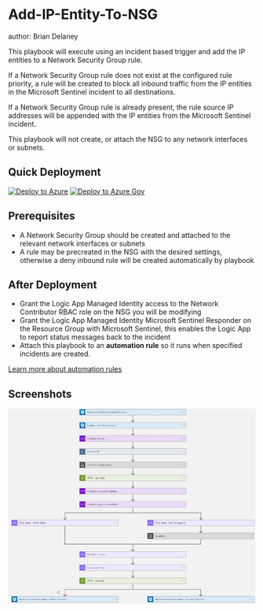 # Add-IP-Entity-To-NSG

author: Brian Delaney

This playbook will execute using an incident based trigger and add the IP entities to a Network Security Group rule.

If a Network Security Group rule does not exist at the configured rule priority, a rule will be created to block all inbound traffic from the IP entities in the Microsoft Sentinel incident to all destinations.

If a Network Security Group rule is already present, the rule source IP addresses will be appended with the IP entities from the Microsoft Sentinel incident.

This playbook will not create, or attach the NSG to any network interfaces or subnets.

## Quick Deployment

[![Deploy to Azure](https://aka.ms/deploytoazurebutton)](https://portal.azure.com/#create/Microsoft.Template/uri/https%3A%2F%2Fraw.githubusercontent.com%2FAzure%2FAzure-Sentinel%2Fmaster%2FPlaybooks%2FAdd-IP-Entity-To-NSG%2Fazuredeploy.json) [![Deploy to Azure Gov](https://aka.ms/deploytoazuregovbutton)](https://portal.azure.us/#create/Microsoft.Template/uri/https%3A%2F%2Fraw.githubusercontent.com%2FAzure%2FAzure-Sentinel%2Fmaster%2FPlaybooks%2FAdd-IP-Entity-To-NSG%2Fazuredeploy.json)

## Prerequisites

- A Network Security Group should be created and attached to the relevant network interfaces or subnets
- A rule may be precreated in the NSG with the desired settings, otherwise a deny inbound rule will be created automatically by playbook

## After Deployment

- Grant the Logic App Managed Identity access to the Network Contributor RBAC role on the NSG you will be modifying
- Grant the Logic App Managed Identity Microsoft Sentinel Responder on the Resource Group with Microsoft Sentinel, this enables the Logic App to report status messages back to the incident
- Attach this playbook to an **automation rule** so it runs when specified incidents are created.

[Learn more about automation rules](https://docs.microsoft.com/azure/sentinel/automate-incident-handling-with-automation-rules#creating-and-managing-automation-rules)
  
## Screenshots
![Designer](images/designer-light.jpg)
